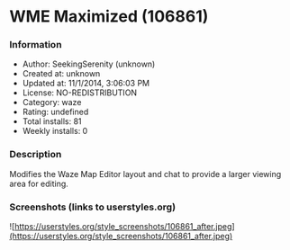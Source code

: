 # WME Maximized (106861)

### Information
- Author: SeekingSerenity (unknown)
- Created at: unknown
- Updated at: 11/1/2014, 3:06:03 PM
- License: NO-REDISTRIBUTION
- Category: waze
- Rating: undefined
- Total installs: 81
- Weekly installs: 0


### Description
Modifies the Waze Map Editor layout and chat to provide a larger viewing area for editing.


### Screenshots (links to userstyles.org)
![https://userstyles.org/style_screenshots/106861_after.jpeg](https://userstyles.org/style_screenshots/106861_after.jpeg)



